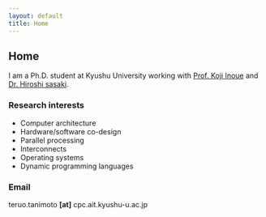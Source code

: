 ```yaml
---
layout: default
title: Home
---
```


## Home
I am a Ph.D. student at Kyushu University working with [Prof. Koji Inoue](http://www.cpc.ait.kyushu-u.ac.jp/~koji.inoue/) and [Dr. Hiroshi sasaki](https://sites.google.com/site/hrshssk/).

### Research interests
  - Computer architecture
  - Hardware/software co-design
  - Parallel processing
  - Interconnects
  - Operating systems
  - Dynamic programming languages

<!--
I am a Ph.D. student at Cyber Physical Computing Laboratory, Kyushu University, Japan.
I am a Researcher at Fujitsu Laboratories Limited, Kawasaki, Japan.
-->

### Email
teruo.tanimoto __[at]__ cpc.ait.kyushu-u.ac.jp
<!--
teruo.tanimoto __[at]__ gmail.com
-->
